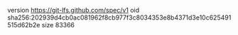 version https://git-lfs.github.com/spec/v1
oid sha256:202939d4cb0ac081962f8cb977f3c8034353e8b4371d3e10c625491515d62b2e
size 83366
